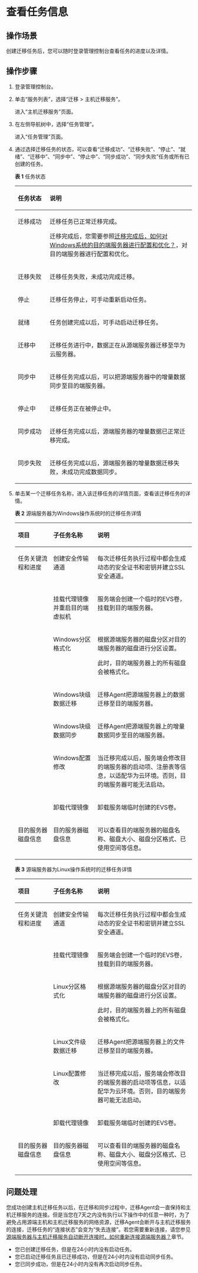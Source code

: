 # 查看任务信息<a name="sms_03_0008"></a>

## 操作场景<a name="section1566111211466"></a>

创建迁移任务后，您可以随时登录管理控制台查看任务的进度以及详情。

## 操作步骤<a name="section8920141595719"></a>

1.  登录管理控制台。
2.  单击“服务列表”，选择“迁移 \> 主机迁移服务”。

    进入“主机迁移服务”页面。

3.  在左侧导航树中，选择“任务管理”。

    进入“任务管理”页面。

4.  通过选择迁移任务的状态，可以查看“迁移成功”、“迁移失败”、“停止”、“就绪”、“迁移中”、“同步中”、“停止中”、“同步成功”、“同步失败”任务或所有已创建的任务。

    **表 1**  任务状态

    <a name="table1596202095620"></a>
    <table><thead align="left"><tr id="row1359722085611"><th class="cellrowborder" valign="top" width="18%" id="mcps1.2.3.1.1"><p id="p7597620175611"><a name="p7597620175611"></a><a name="p7597620175611"></a>任务状态</p>
    </th>
    <th class="cellrowborder" valign="top" width="82%" id="mcps1.2.3.1.2"><p id="p559722010566"><a name="p559722010566"></a><a name="p559722010566"></a>说明</p>
    </th>
    </tr>
    </thead>
    <tbody><tr id="row35971520195614"><td class="cellrowborder" valign="top" width="18%" headers="mcps1.2.3.1.1 "><p id="p12597520205611"><a name="p12597520205611"></a><a name="p12597520205611"></a>迁移成功</p>
    </td>
    <td class="cellrowborder" valign="top" width="82%" headers="mcps1.2.3.1.2 "><p id="p145971420195616"><a name="p145971420195616"></a><a name="p145971420195616"></a>迁移任务已正常迁移完成。</p>
    <p id="p10529114115714"><a name="p10529114115714"></a><a name="p10529114115714"></a>迁移完成后，您需要参照<a href="https://support.huaweicloud.com/sms_faq/sms_faq_0022.html" target="_blank" rel="noopener noreferrer">迁移完成后，如何对Windows系统的目的端服务器进行配置和优化？</a>，对目的端服务器进行配置和优化。</p>
    </td>
    </tr>
    <tr id="row55972020165614"><td class="cellrowborder" valign="top" width="18%" headers="mcps1.2.3.1.1 "><p id="p5597120115614"><a name="p5597120115614"></a><a name="p5597120115614"></a>迁移失败</p>
    </td>
    <td class="cellrowborder" valign="top" width="82%" headers="mcps1.2.3.1.2 "><p id="p10597182013565"><a name="p10597182013565"></a><a name="p10597182013565"></a>迁移任务失败，未成功完成迁移。</p>
    </td>
    </tr>
    <tr id="row12597142019563"><td class="cellrowborder" valign="top" width="18%" headers="mcps1.2.3.1.1 "><p id="p1159712025613"><a name="p1159712025613"></a><a name="p1159712025613"></a>停止</p>
    </td>
    <td class="cellrowborder" valign="top" width="82%" headers="mcps1.2.3.1.2 "><p id="p859772018562"><a name="p859772018562"></a><a name="p859772018562"></a>迁移任务停止，可手动重新启动任务。</p>
    </td>
    </tr>
    <tr id="row45971920145612"><td class="cellrowborder" valign="top" width="18%" headers="mcps1.2.3.1.1 "><p id="p7597112035614"><a name="p7597112035614"></a><a name="p7597112035614"></a>就绪</p>
    </td>
    <td class="cellrowborder" valign="top" width="82%" headers="mcps1.2.3.1.2 "><p id="p1859702014566"><a name="p1859702014566"></a><a name="p1859702014566"></a>任务创建完成以后，可手动启动迁移任务。</p>
    </td>
    </tr>
    <tr id="row9597192019566"><td class="cellrowborder" valign="top" width="18%" headers="mcps1.2.3.1.1 "><p id="p1259792055616"><a name="p1259792055616"></a><a name="p1259792055616"></a>迁移中</p>
    </td>
    <td class="cellrowborder" valign="top" width="82%" headers="mcps1.2.3.1.2 "><p id="p1759719202567"><a name="p1759719202567"></a><a name="p1759719202567"></a>迁移任务进行中，数据正在从源端服务器迁移至华为云服务器。</p>
    </td>
    </tr>
    <tr id="row6597920125619"><td class="cellrowborder" valign="top" width="18%" headers="mcps1.2.3.1.1 "><p id="p8597162014565"><a name="p8597162014565"></a><a name="p8597162014565"></a>同步中</p>
    </td>
    <td class="cellrowborder" valign="top" width="82%" headers="mcps1.2.3.1.2 "><p id="p45971420195615"><a name="p45971420195615"></a><a name="p45971420195615"></a>迁移任务完成以后，可以把源端服务器中的增量数据同步至目的端服务器。</p>
    </td>
    </tr>
    <tr id="row16597420125612"><td class="cellrowborder" valign="top" width="18%" headers="mcps1.2.3.1.1 "><p id="p159772016566"><a name="p159772016566"></a><a name="p159772016566"></a>停止中</p>
    </td>
    <td class="cellrowborder" valign="top" width="82%" headers="mcps1.2.3.1.2 "><p id="p85971920175612"><a name="p85971920175612"></a><a name="p85971920175612"></a>迁移任务正在被停止中。</p>
    </td>
    </tr>
    <tr id="row5351411175713"><td class="cellrowborder" valign="top" width="18%" headers="mcps1.2.3.1.1 "><p id="p9352121112576"><a name="p9352121112576"></a><a name="p9352121112576"></a>同步成功</p>
    </td>
    <td class="cellrowborder" valign="top" width="82%" headers="mcps1.2.3.1.2 "><p id="p17352191195715"><a name="p17352191195715"></a><a name="p17352191195715"></a>迁移任务完成以后，源端服务器的增量数据已正常迁移完成。</p>
    </td>
    </tr>
    <tr id="row151012132579"><td class="cellrowborder" valign="top" width="18%" headers="mcps1.2.3.1.1 "><p id="p4106134574"><a name="p4106134574"></a><a name="p4106134574"></a>同步失败</p>
    </td>
    <td class="cellrowborder" valign="top" width="82%" headers="mcps1.2.3.1.2 "><p id="p11016132572"><a name="p11016132572"></a><a name="p11016132572"></a>迁移任务完成以后，源端服务器的增量数据迁移失败，未成功完成数据同步。</p>
    </td>
    </tr>
    </tbody>
    </table>

5.  单击某一个迁移任务名称，进入该迁移任务的详情页面，查看该迁移任务的详情。

    **表 2**  源端服务器为Windows操作系统时的迁移任务详情

    <a name="table5498681559"></a>
    <table><thead align="left"><tr id="row1449814818510"><th class="cellrowborder" valign="top" width="20%" id="mcps1.2.4.1.1"><p id="p19498198159"><a name="p19498198159"></a><a name="p19498198159"></a>项目</p>
    </th>
    <th class="cellrowborder" valign="top" width="25%" id="mcps1.2.4.1.2"><p id="p124981482519"><a name="p124981482519"></a><a name="p124981482519"></a>子任务名称</p>
    </th>
    <th class="cellrowborder" valign="top" width="55.00000000000001%" id="mcps1.2.4.1.3"><p id="p34981081750"><a name="p34981081750"></a><a name="p34981081750"></a>说明</p>
    </th>
    </tr>
    </thead>
    <tbody><tr id="row114981485513"><td class="cellrowborder" rowspan="7" valign="top" width="20%" headers="mcps1.2.4.1.1 "><p id="p6498168555"><a name="p6498168555"></a><a name="p6498168555"></a>任务关键流程和进度</p>
    </td>
    <td class="cellrowborder" valign="top" width="25%" headers="mcps1.2.4.1.2 "><p id="p149878956"><a name="p149878956"></a><a name="p149878956"></a>创建安全传输通道</p>
    </td>
    <td class="cellrowborder" valign="top" width="55.00000000000001%" headers="mcps1.2.4.1.3 "><p id="p1249819818518"><a name="p1249819818518"></a><a name="p1249819818518"></a>每次迁移任务执行过程中都会生成动态的安全证书和密钥并建立SSL安全通道。</p>
    </td>
    </tr>
    <tr id="row104981288510"><td class="cellrowborder" valign="top" headers="mcps1.2.4.1.1 "><p id="p204987816519"><a name="p204987816519"></a><a name="p204987816519"></a>挂载代理镜像并重启目的端虚拟机</p>
    </td>
    <td class="cellrowborder" valign="top" headers="mcps1.2.4.1.2 "><p id="p204981481156"><a name="p204981481156"></a><a name="p204981481156"></a>服务端会创建一个临时的EVS卷，挂载到目的端服务器。</p>
    </td>
    </tr>
    <tr id="row74986815513"><td class="cellrowborder" valign="top" headers="mcps1.2.4.1.1 "><p id="p20498682511"><a name="p20498682511"></a><a name="p20498682511"></a>Windows分区格式化</p>
    </td>
    <td class="cellrowborder" valign="top" headers="mcps1.2.4.1.2 "><p id="p7498281516"><a name="p7498281516"></a><a name="p7498281516"></a>根据源端服务器的磁盘分区对目的端服务器的磁盘进行分区设置。</p>
    <p id="p149878151"><a name="p149878151"></a><a name="p149878151"></a>此时，目的端服务器上的所有磁盘会被格式化。</p>
    </td>
    </tr>
    <tr id="row154981881556"><td class="cellrowborder" valign="top" headers="mcps1.2.4.1.1 "><p id="p7498387513"><a name="p7498387513"></a><a name="p7498387513"></a>Windows块级数据迁移</p>
    </td>
    <td class="cellrowborder" valign="top" headers="mcps1.2.4.1.2 "><p id="p64981685517"><a name="p64981685517"></a><a name="p64981685517"></a>迁移Agent把源端服务器上的数据迁移至目的端服务器。</p>
    </td>
    </tr>
    <tr id="row154981581756"><td class="cellrowborder" valign="top" headers="mcps1.2.4.1.1 "><p id="p24981881513"><a name="p24981881513"></a><a name="p24981881513"></a>Windows块级数据同步</p>
    </td>
    <td class="cellrowborder" valign="top" headers="mcps1.2.4.1.2 "><p id="p9498080516"><a name="p9498080516"></a><a name="p9498080516"></a>迁移Agent把源端服务器上的增量数据同步至目的端服务器。</p>
    </td>
    </tr>
    <tr id="row6498681754"><td class="cellrowborder" valign="top" headers="mcps1.2.4.1.1 "><p id="p1549818850"><a name="p1549818850"></a><a name="p1549818850"></a>Windows配置修改</p>
    </td>
    <td class="cellrowborder" valign="top" headers="mcps1.2.4.1.2 "><p id="p1349819818516"><a name="p1349819818516"></a><a name="p1349819818516"></a>当迁移完成以后，服务端会修改目的端服务器的启动项、注册表等信息，以适配华为云环境。否则，目的端服务器可能无法启动。</p>
    </td>
    </tr>
    <tr id="row1649814815511"><td class="cellrowborder" valign="top" headers="mcps1.2.4.1.1 "><p id="p2049810815516"><a name="p2049810815516"></a><a name="p2049810815516"></a>卸载代理镜像</p>
    </td>
    <td class="cellrowborder" valign="top" headers="mcps1.2.4.1.2 "><p id="p15498084517"><a name="p15498084517"></a><a name="p15498084517"></a>卸载服务端临时创建的EVS卷。</p>
    </td>
    </tr>
    <tr id="row1649888851"><td class="cellrowborder" valign="top" width="20%" headers="mcps1.2.4.1.1 "><p id="p04984817514"><a name="p04984817514"></a><a name="p04984817514"></a>目的服务器磁盘信息</p>
    </td>
    <td class="cellrowborder" valign="top" width="25%" headers="mcps1.2.4.1.2 "><p id="p124985814514"><a name="p124985814514"></a><a name="p124985814514"></a>目的服务器磁盘信息</p>
    </td>
    <td class="cellrowborder" valign="top" width="55.00000000000001%" headers="mcps1.2.4.1.3 "><p id="p4498181158"><a name="p4498181158"></a><a name="p4498181158"></a>可以查看目的端服务器的磁盘名称、磁盘大小、磁盘分区格式、已使用空间等信息。</p>
    </td>
    </tr>
    </tbody>
    </table>

    **表 3**  源端服务器为Linux操作系统时的迁移任务详情

    <a name="table12499589513"></a>
    <table><thead align="left"><tr id="row1498128155"><th class="cellrowborder" valign="top" width="20%" id="mcps1.2.4.1.1"><p id="p84981481056"><a name="p84981481056"></a><a name="p84981481056"></a>项目</p>
    </th>
    <th class="cellrowborder" valign="top" width="25%" id="mcps1.2.4.1.2"><p id="p749838354"><a name="p749838354"></a><a name="p749838354"></a>子任务名称</p>
    </th>
    <th class="cellrowborder" valign="top" width="55.00000000000001%" id="mcps1.2.4.1.3"><p id="p164981281559"><a name="p164981281559"></a><a name="p164981281559"></a>说明</p>
    </th>
    </tr>
    </thead>
    <tbody><tr id="row34991082515"><td class="cellrowborder" rowspan="6" valign="top" width="20%" headers="mcps1.2.4.1.1 "><p id="p9498887511"><a name="p9498887511"></a><a name="p9498887511"></a>任务关键流程和进度</p>
    </td>
    <td class="cellrowborder" valign="top" width="25%" headers="mcps1.2.4.1.2 "><p id="p9498182052"><a name="p9498182052"></a><a name="p9498182052"></a>创建安全传输通道</p>
    </td>
    <td class="cellrowborder" valign="top" width="55.00000000000001%" headers="mcps1.2.4.1.3 "><p id="p104981082515"><a name="p104981082515"></a><a name="p104981082515"></a>每次迁移任务执行过程中都会生成动态的安全证书和密钥并建立SSL安全通道。</p>
    </td>
    </tr>
    <tr id="row1349914817510"><td class="cellrowborder" valign="top" headers="mcps1.2.4.1.1 "><p id="p114991781251"><a name="p114991781251"></a><a name="p114991781251"></a>挂载代理镜像</p>
    </td>
    <td class="cellrowborder" valign="top" headers="mcps1.2.4.1.2 "><p id="p1649958158"><a name="p1649958158"></a><a name="p1649958158"></a>服务端会创建一个临时的EVS卷，挂载到目的端服务器。</p>
    </td>
    </tr>
    <tr id="row64999813516"><td class="cellrowborder" valign="top" headers="mcps1.2.4.1.1 "><p id="p16499386516"><a name="p16499386516"></a><a name="p16499386516"></a>Linux分区格式化</p>
    </td>
    <td class="cellrowborder" valign="top" headers="mcps1.2.4.1.2 "><p id="p1499138856"><a name="p1499138856"></a><a name="p1499138856"></a>根据源端服务器的磁盘分区对目的端服务器的磁盘进行分区设置。</p>
    <p id="p10499481256"><a name="p10499481256"></a><a name="p10499481256"></a>此时，目的端服务器上的所有磁盘会被格式化。</p>
    </td>
    </tr>
    <tr id="row1649914814520"><td class="cellrowborder" valign="top" headers="mcps1.2.4.1.1 "><p id="p949913812513"><a name="p949913812513"></a><a name="p949913812513"></a>Linux文件级数据迁移</p>
    </td>
    <td class="cellrowborder" valign="top" headers="mcps1.2.4.1.2 "><p id="p124991981658"><a name="p124991981658"></a><a name="p124991981658"></a>迁移Agent把源端服务器上的文件迁移至目的端服务器。</p>
    </td>
    </tr>
    <tr id="row84991285510"><td class="cellrowborder" valign="top" headers="mcps1.2.4.1.1 "><p id="p74991681852"><a name="p74991681852"></a><a name="p74991681852"></a>Linux配置修改</p>
    </td>
    <td class="cellrowborder" valign="top" headers="mcps1.2.4.1.2 "><p id="p649938255"><a name="p649938255"></a><a name="p649938255"></a>当迁移完成以后，服务端会修改目的端服务器的启动项等信息，以适配华为云环境。否则，目的端服务器可能无法启动。</p>
    </td>
    </tr>
    <tr id="row1649919812519"><td class="cellrowborder" valign="top" headers="mcps1.2.4.1.1 "><p id="p11499158551"><a name="p11499158551"></a><a name="p11499158551"></a>卸载代理镜像</p>
    </td>
    <td class="cellrowborder" valign="top" headers="mcps1.2.4.1.2 "><p id="p4499381755"><a name="p4499381755"></a><a name="p4499381755"></a>卸载服务端临时创建的EVS卷。</p>
    </td>
    </tr>
    <tr id="row949913813515"><td class="cellrowborder" valign="top" width="20%" headers="mcps1.2.4.1.1 "><p id="p649918956"><a name="p649918956"></a><a name="p649918956"></a>目的服务器磁盘信息</p>
    </td>
    <td class="cellrowborder" valign="top" width="25%" headers="mcps1.2.4.1.2 "><p id="p3499181452"><a name="p3499181452"></a><a name="p3499181452"></a>目的服务器磁盘信息</p>
    </td>
    <td class="cellrowborder" valign="top" width="55.00000000000001%" headers="mcps1.2.4.1.3 "><p id="p949916817515"><a name="p949916817515"></a><a name="p949916817515"></a>可以查看目的端服务器的磁盘名称、磁盘大小、磁盘分区格式、已使用空间等信息。</p>
    </td>
    </tr>
    </tbody>
    </table>


## 问题处理<a name="section2614114003"></a>

您成功创建主机迁移任务以后，在迁移和同步过程中，迁移Agent会一直保持和主机迁移服务的连接。但是当您在7天之内没有执行以下操作中的任意一种时，为了避免占用源端主机和主机迁移服务的网络资源，迁移Agent会断开与主机迁移服务的连接，迁移任务的“连接状态”会变为“失去连接”。若您需要重新连接，请您参见[源端服务器与主机迁移服务自动断开连接时，如何重新连接源端服务器？](https://support.huaweicloud.com/sms_faq/sms_faq_0019.html)章节。

-   您已创建迁移任务，但是在24小时内没有启动任务。
-   您已启动迁移任务且已迁移成功，但是在24小时内没有启动同步任务。
-   您已同步成功，但是在24小时内没有再次启动同步任务。

